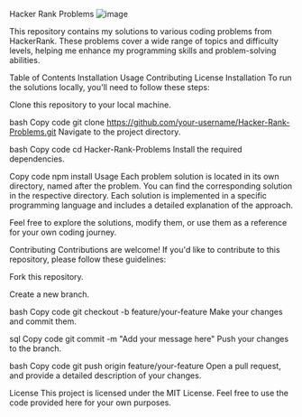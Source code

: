 Hacker Rank Problems
![image](https://github.com/virendra2000/HackerRank-Problems/assets/67411213/0935fd16-1452-4901-a26b-043bbbddff19)


This repository contains my solutions to various coding problems from HackerRank. These problems cover a wide range of topics and difficulty levels, helping me enhance my programming skills and problem-solving abilities.

Table of Contents
Installation
Usage
Contributing
License
Installation
To run the solutions locally, you'll need to follow these steps:

Clone this repository to your local machine.

bash
Copy code
git clone https://github.com/your-username/Hacker-Rank-Problems.git
Navigate to the project directory.

bash
Copy code
cd Hacker-Rank-Problems
Install the required dependencies.

Copy code
npm install
Usage
Each problem solution is located in its own directory, named after the problem. You can find the corresponding solution in the respective directory. Each solution is implemented in a specific programming language and includes a detailed explanation of the approach.

Feel free to explore the solutions, modify them, or use them as a reference for your own coding journey.

Contributing
Contributions are welcome! If you'd like to contribute to this repository, please follow these guidelines:

Fork this repository.

Create a new branch.

bash
Copy code
git checkout -b feature/your-feature
Make your changes and commit them.

sql
Copy code
git commit -m "Add your message here"
Push your changes to the branch.

bash
Copy code
git push origin feature/your-feature
Open a pull request, and provide a detailed description of your changes.

License
This project is licensed under the MIT License. Feel free to use the code provided here for your own purposes.
